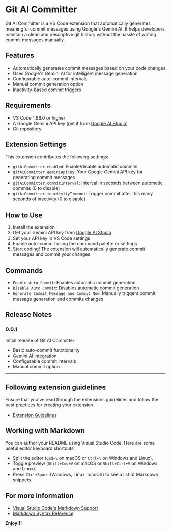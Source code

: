 # Git AI Committer

Git AI Committer is a VS Code extension that automatically generates meaningful commit messages using Google's Gemini AI. It helps developers maintain a clean and descriptive git history without the hassle of writing commit messages manually.

## Features

-   Automatically generates commit messages based on your code changes
-   Uses Google's Gemini AI for intelligent message generation
-   Configurable auto-commit intervals
-   Manual commit generation option
-   Inactivity-based commit triggers

## Requirements

-   VS Code 1.96.0 or higher
-   A Google Gemini API key (get it from [Google AI Studio](https://makersuite.google.com/app/apikey))
-   Git repository

## Extension Settings

This extension contributes the following settings:

-   `gitAiCommitter.enabled`: Enable/disable automatic commits
-   `gitAiCommitter.geminiApiKey`: Your Google Gemini API key for generating commit messages
-   `gitAiCommitter.commitInterval`: Interval in seconds between automatic commits (0 to disable)
-   `gitAiCommitter.inactivityTimeout`: Trigger commit after this many seconds of inactivity (0 to disable)

## How to Use

1. Install the extension
2. Get your Gemini API key from [Google AI Studio](https://makersuite.google.com/app/apikey)
3. Set your API key in VS Code settings
4. Enable auto-commit using the command palette or settings
5. Start coding! The extension will automatically generate commit messages and commit your changes

## Commands

-   `Enable Auto Commit`: Enables automatic commit generation
-   `Disable Auto Commit`: Disables automatic commit generation
-   `Generate Commit Message and Commit Now`: Manually triggers commit message generation and commits changes

## Release Notes

### 0.0.1

Initial release of Git AI Committer:

-   Basic auto-commit functionality
-   Gemini AI integration
-   Configurable commit intervals
-   Manual commit option

---

## Following extension guidelines

Ensure that you've read through the extensions guidelines and follow the best practices for creating your extension.

-   [Extension Guidelines](https://code.visualstudio.com/api/references/extension-guidelines)

## Working with Markdown

You can author your README using Visual Studio Code. Here are some useful editor keyboard shortcuts:

-   Split the editor (`Cmd+\` on macOS or `Ctrl+\` on Windows and Linux).
-   Toggle preview (`Shift+Cmd+V` on macOS or `Shift+Ctrl+V` on Windows and Linux).
-   Press `Ctrl+Space` (Windows, Linux, macOS) to see a list of Markdown snippets.

## For more information

-   [Visual Studio Code's Markdown Support](http://code.visualstudio.com/docs/languages/markdown)
-   [Markdown Syntax Reference](https://help.github.com/articles/markdown-basics/)

**Enjoy!!!**
